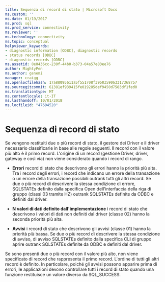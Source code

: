```yaml
---
title: Sequenza di record di stato | Microsoft Docs
ms.custom: ''
ms.date: 01/19/2017
ms.prod: sql
ms.prod_service: connectivity
ms.reviewer: ''
ms.technology: connectivity
ms.topic: conceptual
helpviewer_keywords:
- diagnostic information [ODBC], diagnostic records
- status records [ODBC]
- diagnostic records [ODBC]
ms.assetid: 0e0436cc-230f-44b0-b373-04a57e83ee76
author: MightyPen
ms.author: genemi
manager: craigg
ms.openlocfilehash: 17a88095611a5f551708f3950359063317368757
ms.sourcegitcommit: 61381ef939415fe019285def9450d7583df1fed0
ms.translationtype: MT
ms.contentlocale: it-IT
ms.lasthandoff: 10/01/2018
ms.locfileid: "47694520"
---
```

# <a name="sequence-of-status-records"></a>Sequenza di record di stato
Se vengono restituiti due o più record di stato, il gestore dei Driver e il driver necessario classificarle in base alle regole seguenti. Il record con il valore più alto è il primo record. L'origine di un record (gestione Driver, driver, gateway e così via) non viene considerato quando i record di rango.  
  
-   **Errori** record di stato che descrivono gli errori hanno la priorità più alta. Tra i record degli errori, i record che indicano un errore della transazione o un errore della transazione possibili outrank tutti gli altri record. Se due o più record di descrivere la stessa condizione di errore, SQLSTATEs definito dalla specifica Open dell'interfaccia della riga di gruppo (classi 03 tramite HZ) outrank SQLSTATEs definite da ODBC e definiti dal driver.  
  
-   **N valori di dati definito dall'implementazione** i record di stato che descrivono i valori di dati non definiti dal driver (classe 02) hanno la seconda priorità più alta.  
  
-   **Avvisi** i record di stato che descrivono gli avvisi (classe 01) hanno la priorità più bassa. Se due o più record di descrivere la stessa condizione di avviso, di avviso SQLSTATEs definito dalla specifica CLI di gruppo aprire outrank SQLSTATEs definite da ODBC e definiti dal driver.  
  
 Se sono presenti due o più record con il valore più alto, non viene specificato di record che rappresenta il primo record. L'ordine di tutti gli altri record è definito. In particolare, poiché gli avvisi possono apparire prima di errori, le applicazioni devono controllare tutti i record di stato quando una funzione restituisce un valore diverso da SQL_SUCCESS.
